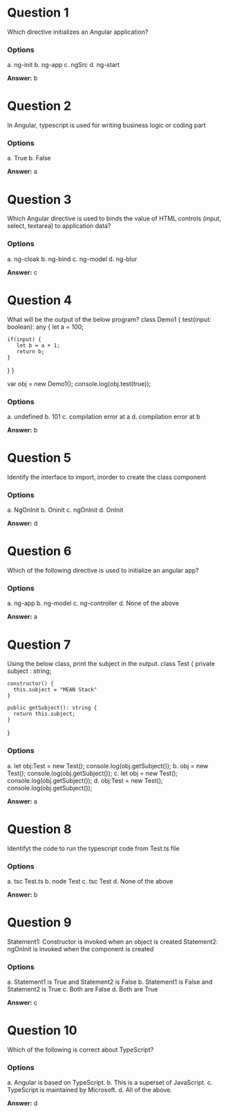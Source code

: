 # Question 1

Which directive initializes an Angular application?

### Options

a. ng-init
b. ng-app
c. ngSrc
d. ng-start

**Answer:** b


# Question 2

In Angular, typescript is used for writing business logic or coding part

### Options

a. True
b. False

**Answer:** a


# Question 3

Which Angular directive is used to binds the value of HTML controls (input, select, textarea) to application data?

### Options

a. ng-cloak
b. ng-bind
c. ng-model
d. ng-blur

**Answer:** c


# Question 4

What will be the output of the below program?
class Demo1 {
 test(input: boolean): any {
    let a = 100;
 
    if(input) {
       let b = a + 1;
       return b;
    }
 }
}

var obj = new Demo1();
console.log(obj.test(true));

### Options

a. undefined
b. 101
c. compilation error at a
d. compilation error at b

**Answer:** b


# Question 5

Identify the interface to import, inorder to create the class component

### Options

a. NgOnInit
b. Oninit
c. ngOnInit
d. OnInit 

**Answer:** d


# Question 6

Which of the following directive is used to initialize an angular app?

### Options

a. ng-app
b. ng-model
c. ng-controller
d. None of the above

**Answer:** a


# Question 7

Using the below class, print the subject in the output.
class Test {
    private subject : string;
  
    constructor() {   
      this.subject = "MEAN Stack"
    }  

    public getSubject(): string {
      return this.subject;
    }  
  }

### Options

a. let obj:Test = new Test(); console.log(obj.getSubject());
b. obj = new Test(); console.log(obj.getSubject());
c. let obj  = new Test(); console.log(obj.getSubject());
d. obj:Test = new Test(); console.log(obj.getSubject());

**Answer:** a


# Question 8

Identifyt the code to run the typescript code from Test.ts file

### Options

a. tsc Test.ts
b. node Test
c. tsc Test
d. None of the above

**Answer:** b


# Question 9

Statement1: Constructor is invoked when an object is created
Statement2: ngOnInit is invoked when the component is created

### Options

a. Statement1 is True and Statement2 is False
b. Statement1 is False and Statement2 is True
c. Both are False
d. Both are True

**Answer:** c


# Question 10

Which of the following is correct about TypeScript?

### Options

a. Angular is based on TypeScript.
b. This is a superset of JavaScript.
c. TypeScript is maintained by Microsoft.
d. All of the above.

**Answer:** d